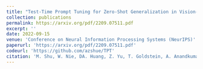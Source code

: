 ```yaml
---
title: "Test-Time Prompt Tuning for Zero-Shot Generalization in Vision-Language Models"
collection: publications
permalink: https://arxiv.org/pdf/2209.07511.pdf
excerpt: ''
date: 2022-09-15
venue: 'Conference on Neural Information Processing Systems (NeurIPS)'
paperurl: 'https://arxiv.org/pdf/2209.07511.pdf'
codeurl: 'https://github.com/azshue/TPT'
citation: 'M. Shu, W. Nie, DA. Huang, Z. Yu, T. Goldstein, A. Anandkumar, and C. Xiao, NeurIPS, 2022'
---
```

